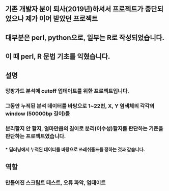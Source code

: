 ## 기존 개발자 분이 퇴사(2019년)하셔서 프로젝트가 중단되었으나 제가 이어 받았던 프로젝트
##
## 대부분은 perl, python으로, 일부는 R로 작성되었습니다.
## 이 때 perl, R 문법 기초를 익혔습니다.
##
## 설명
### 앙팡가드 분석에 cutoff 업데이트를 위한 프로젝트입니다.
### 그동안 누적된 분석 데이터를 바탕으로 1~22번, X, Y 염색체의 각각의 window (50000bp 길이)를
### 분리할지 안 할지, 얼마만큼의 길이로 분리(이수성)할지를 판단하는 기준을 판단하는 프로젝트였습니다.
#### * 딥러닝에서 누적된 데이터를 바탕으로 쓰레쉬홀드를 정하는 것과 같습니다.
##
## 역할
### 만들어진 스크립트 테스트, 오류 파악, 업데이트
